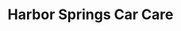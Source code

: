 ---
title: "Harbor Springs Car Care"
url: /harbor-springs/harbor-springs-car-care-state-street/
shop: convenience
---